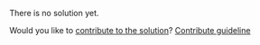 
There is no solution yet.

Would you like to [contribute to the solution](https://github.com/BFEdev/BFE.dev-solutions/blob/main/problem/implement-general-memoization-function_en.md)? [Contribute guideline](https://github.com/BFEdev/BFE.dev-solutions#how-to-contribute)
